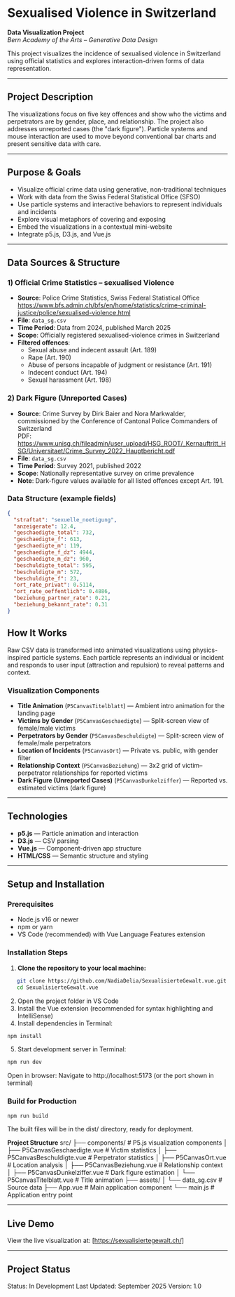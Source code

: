 # Sexualised Violence in Switzerland

**Data Visualization Project**  
*Bern Academy of the Arts – Generative Data Design*

This project visualizes the incidence of sexualised violence in Switzerland using official statistics and explores interaction-driven forms of data representation.

---

## Project Description

The visualizations focus on five key offences and show who the victims and perpetrators are by gender, place, and relationship. The project also addresses unreported cases (the "dark figure"). Particle systems and mouse interaction are used to move beyond conventional bar charts and present sensitive data with care.

---

## Purpose & Goals

- Visualize official crime data using generative, non-traditional techniques  
- Work with data from the Swiss Federal Statistical Office (SFSO)  
- Use particle systems and interactive behaviors to represent individuals and incidents  
- Explore visual metaphors of covering and exposing  
- Embed the visualizations in a contextual mini-website  
- Integrate p5.js, D3.js, and Vue.js

---

## Data Sources & Structure

### 1) Official Crime Statistics – sexualised Violence

- **Source**: Police Crime Statistics, Swiss Federal Statistical Office  
  <https://www.bfs.admin.ch/bfs/en/home/statistics/crime-criminal-justice/police/sexualised-violence.html>
- **File**: `data_sg.csv`  
- **Time Period**: Data from 2024, published March 2025  
- **Scope**: Officially registered sexualised-violence crimes in Switzerland  
- **Filtered offences**:
  - Sexual abuse and indecent assault (Art. 189)
  - Rape (Art. 190)
  - Abuse of persons incapable of judgment or resistance (Art. 191)
  - Indecent conduct (Art. 194)
  - Sexual harassment (Art. 198)

### 2) Dark Figure (Unreported Cases)

- **Source**: Crime Survey by Dirk Baier and Nora Markwalder, commissioned by the Conference of Cantonal Police Commanders of Switzerland  
  PDF: <https://www.unisg.ch/fileadmin/user_upload/HSG_ROOT/_Kernauftritt_HSG/Universitaet/Crime_Survey_2022_Hauptbericht.pdf>
- **File**: `data_sg.csv`  
- **Time Period**: Survey 2021, published 2022  
- **Scope**: Nationally representative survey on crime prevalence  
- **Note**: Dark-figure values available for all listed offences except Art. 191.

### Data Structure (example fields)

```json
{
  "straftat": "sexuelle_noetigung",
  "anzeigerate": 12.4,
  "geschaedigte_total": 732,
  "geschaedigte_f": 613,
  "geschaedigte_m": 119,
  "geschaedigte_f_dz": 4944,
  "geschaedigte_m_dz": 960,
  "beschuldigte_total": 595,
  "beschuldigte_m": 572,
  "beschuldigte_f": 23,
  "ort_rate_privat": 0.5114,
  "ort_rate_oeffentlich": 0.4886,
  "beziehung_partner_rate": 0.21,
  "beziehung_bekannt_rate": 0.31
}
```

## How It Works

Raw CSV data is transformed into animated visualizations using physics-inspired particle systems. Each particle represents an individual or incident and responds to user input (attraction and repulsion) to reveal patterns and context.

### Visualization Components

- **Title Animation** (`P5CanvasTitelblatt`) — Ambient intro animation for the landing page
- **Victims by Gender** (`P5CanvasGeschaedigte`) — Split-screen view of female/male victims  
- **Perpetrators by Gender** (`P5CanvasBeschuldigte`) — Split-screen view of female/male perpetrators  
- **Location of Incidents** (`P5CanvasOrt`) — Private vs. public, with gender filter  
- **Relationship Context** (`P5CanvasBeziehung`) — 3x2 grid of victim–perpetrator relationships for reported victims
- **Dark Figure (Unreported Cases)** (`P5CanvasDunkelziffer`) — Reported vs. estimated victims (dark figure)

---

## Technologies

- **p5.js** — Particle animation and interaction  
- **D3.js** — CSV parsing  
- **Vue.js** — Component-driven app structure  
- **HTML/CSS** — Semantic structure and styling

---

## Setup and Installation

### Prerequisites

- Node.js v16 or newer  
- npm or yarn  
- VS Code (recommended) with Vue Language Features extension

### Installation Steps
1. **Clone the repository to your local machine:**
```bash
   git clone https://github.com/NadiaDelia/SexualisierteGewalt.vue.git
   cd SexualisierteGewalt.vue
```
2. Open the project folder in VS Code
3. Install the Vue extension (recommended for syntax highlighting and IntelliSense)
4. Install dependencies in Terminal:
```bash
npm install
```
5. Start development server in Terminal:
```bash
npm run dev
```
Open in browser: Navigate to http://localhost:5173 (or the port shown in terminal)

### Build for Production
```bash
npm run build
```
The built files will be in the dist/ directory, ready for deployment.

**Project Structure**
src/
├── components/           # P5.js visualization components
│   ├── P5CanvasGeschaedigte.vue    # Victim statistics
│   ├── P5CanvasBeschuldigte.vue    # Perpetrator statistics
│   ├── P5CanvasOrt.vue             # Location analysis
│   ├── P5CanvasBeziehung.vue       # Relationship context
│   ├── P5CanvasDunkelziffer.vue    # Dark figure estimation
│   └── P5CanvasTitelblatt.vue      # Title animation
├── assets/
│   └── data_sg.csv       # Source data
├── App.vue               # Main application component
└── main.js              # Application entry point

---

## Live Demo
View the live visualization at: [https://sexualisiertegewalt.ch/]

---

## Project Status
Status: In Development
Last Updated: September 2025
Version: 1.0
